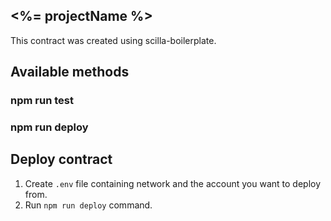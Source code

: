 ## <%= projectName %>
This contract was created using scilla-boilerplate.

## Available methods
### npm run test
### npm run deploy

## Deploy contract
1. Create `.env` file containing network and the account you want to deploy from.
2. Run `npm run deploy` command.
